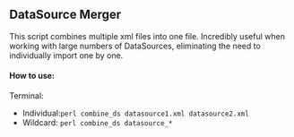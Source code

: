 ## DataSource Merger
This script combines multiple xml files into one file. Incredibly useful when working with large numbers of DataSources, eliminating the need to individually import one by one.

#### How to use:
Terminal: 
  - Individual:`perl combine_ds datasource1.xml datasource2.xml`
  - Wildcard: `perl combine_ds datasource_*`



